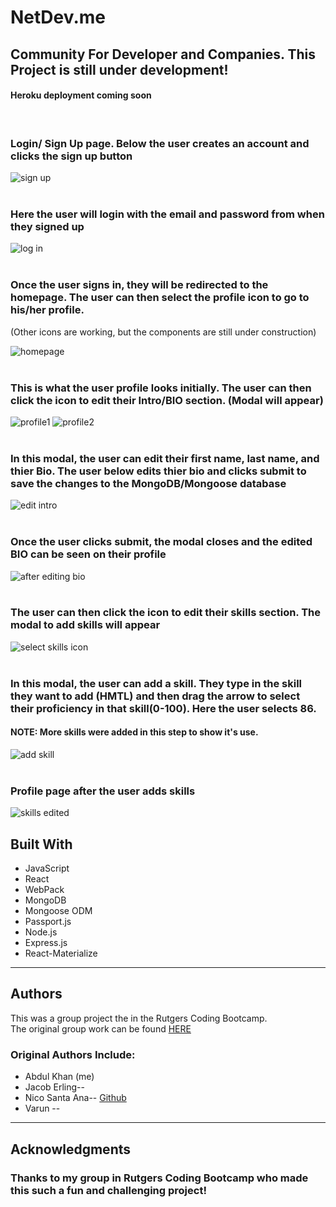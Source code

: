 # NetDev.me

## Community For Developer and Companies. This Project is still under development!

#### Heroku deployment coming soon
<br>

### Login/ Sign Up page. Below the user creates an account and clicks the sign up button

![sign up](./public/assets/github_img/login-signup.PNG)
<br><br>

### Here the user will login with the email and password from when they signed up

![log in](./public/assets/github_img/sign-in.PNG)
<br><br>

### Once the user signs in, they will be redirected to the homepage. The user can then select the profile icon to go to his/her profile.
(Other icons are working, but the components are still under construction)

![homepage](./public/assets/github_img/homepage.PNG)
<br><br>

### This is what the user profile looks initially. The user can then click the icon to edit their Intro/BIO section. (Modal will appear)

![profile1](./public/assets/github_img/profile1.PNG)
![profile2](./public/assets/github_img/profile2.PNG)
<br><br>

### In this modal, the user can edit their first name, last name, and thier Bio. The user below edits thier bio and clicks submit to save the changes to the MongoDB/Mongoose database

![edit intro](./public/assets/github_img/edit-intro.PNG)
<br><br>

### Once the user clicks submit, the modal closes and the edited BIO can be seen on their profile

![after editing bio](./public/assets/github_img/after-edit-bio.PNG)
<br><br>

### The user can then click the icon to edit their skills section. The modal to add skills will appear

![select skills icon](./public/assets/github_img/select-skills.png)
<br><br>

### In this modal, the user can add a skill. They type in the skill they want to add (HMTL) and then drag the arrow to select their proficiency in that skill(0-100). Here the user selects 86. 
#### NOTE: More skills were added in this step to show it's use. 

![add skill](./public/assets/github_img/add-new-skill.png)
<br><br>

### Profile page after the user adds skills

![skills edited](./public/assets/github_img/show-skills.png)

## Built With

* JavaScript
* React 
* WebPack
* MongoDB
* Mongoose ODM
* Passport.js
* Node.js
* Express.js
* React-Materialize

-----------------------------------

## Authors

This was a group project the in the Rutgers Coding Bootcamp.  
The original group work can be found [HERE](https://github.com/Neex0202/FinalProject)

### Original Authors Include:

* Abdul Khan (me)
* Jacob Erling-- 
* Nico Santa Ana-- [Github](https://github.com/Neex0202)
* Varun --

------------------------------
## Acknowledgments

### Thanks to my group in Rutgers Coding Bootcamp who made this such a fun and challenging project! 